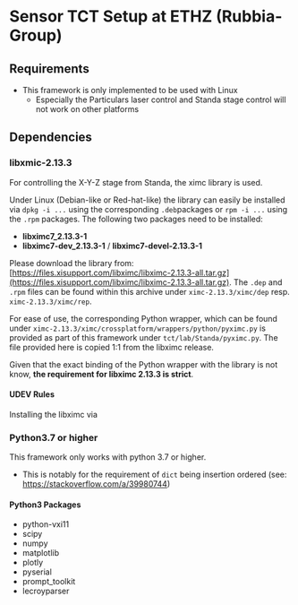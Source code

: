 # Sensor TCT Setup at ETHZ (Rubbia-Group)

## Requirements
- This framework is only implemented to be used with Linux
  - Especially the Particulars laser control and Standa stage control will not work on other platforms

## Dependencies

### libxmic-2.13.3
For controlling the X-Y-Z stage from Standa, the ximc library is used.

Under Linux (Debian-like or Red-hat-like) the library can easily be installed via `dpkg -i ...` using the corresponding `.deb`packages or `rpm -i ...` using the `.rpm` packages.
The following two packages need to be installed:

- **libximc7_2.13.3-1**
- **libximc7-dev_2.13.3-1** / **libximc7-devel-2.13.3-1**

Please download the library from: [https://files.xisupport.com/libximc/libximc-2.13.3-all.tar.gz](https://files.xisupport.com/libximc/libximc-2.13.3-all.tar.gz).
The `.dep` and `.rpm` files can be found within this archive under `ximc-2.13.3/ximc/dep` resp. `ximc-2.13.3/ximc/rep`.

For ease of use, the corresponding Python wrapper, which can be found under `ximc-2.13.3/ximc/crossplatform/wrappers/python/pyximc.py` is provided as part of this framework under `tct/lab/Standa/pyximc.py`. The file provided here is copied 1:1 from the libximc release.

Given that the exact binding of the Python wrapper with the library is not know, **the requirement for libximc 2.13.3 is strict**.

#### UDEV Rules
Installing the libximc via

### Python3.7 or higher
This framework only works with python 3.7 or higher.

- This is notably for the requirement of `dict` being insertion ordered (see: https://stackoverflow.com/a/39980744)

#### Python3 Packages
- python-vxi11
- scipy
- numpy
- matplotlib
- plotly
- pyserial
- prompt_toolkit
- lecroyparser
